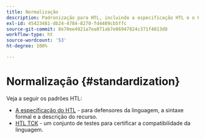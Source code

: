 ```yaml
---
title: Normalização
description: Padronização para HTL, incluindo a especificação HTL e o HTL TCK.
exl-id: 45423481-db24-4784-8270-fd4489cb5ffc
source-git-commit: 8e70ee4921a7ea071ab7e06947824c371f4013d8
workflow-type: ht
source-wordcount: '53'
ht-degree: 100%

---
```


# Normalização {#standardization}

Veja a seguir os padrões HTL:

* [A especificação do HTL](https://github.com/adobe/htl-spec) - para defensores da linguagem, a sintaxe formal e a descrição do recurso.
* [HTL TCK](https://github.com/adobe/htl-tck) - um conjunto de testes para certificar a compatibilidade da linguagem.
